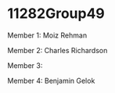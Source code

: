 # 11282Group49

Member 1: Moiz Rehman

Member 2: Charles Richardson

Member 3:

Member 4: Benjamin Gelok
